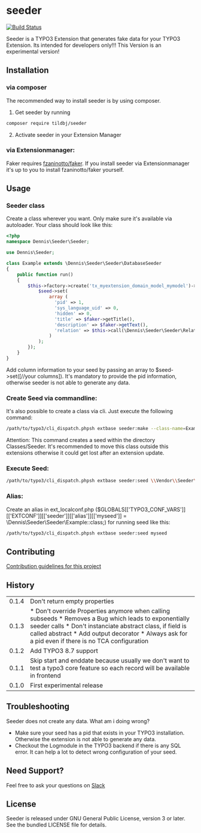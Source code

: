 # seeder
[![Build Status](https://travis-ci.org/TildBJ/seeder.svg?branch=master)](https://travis-ci.org/TildBJ/seeder)

Seeder is a TYPO3 Extension that generates fake data for your TYPO3 Extension. Its intended for developers only!!! This Version is an experimental version!

## Installation

### via composer

The recommended way to install seeder is by using composer.
1. Get seeder by running
```sh
composer require tildbj/seeder
```
2. Activate seeder in your Extension Manager

### via Extensionmanager:

Faker requires [fzaninotto/faker](https://packagist.org/packages/fzaninotto/faker).
If you install seeder via Extensionmanager it's up to you to install fzaninotto/faker yourself.

## Usage

### Seeder class

Create a class wherever you want. Only make sure it's available via autoloader. Your class should look like this:
```php
<?php
namespace Dennis\Seeder\Seeder;

use Dennis\Seeder;

class Example extends \Dennis\Seeder\Seeder\DatabaseSeeder
{
    public function run()
    {
        $this->factory->create('tx_myextension_domain_model_mymodel')->each(function (Seeder\Seed $seed, Seeder\Faker $faker) {
            $seed->set(
                array (
                  'pid' => 1,
                  'sys_language_uid' => 0,
                  'hidden' => 0,
                  'title' => $faker->getTitle(),
                  'description' => $faker->getText(),
                  'relation' => $this->call(\Dennis\Seeder\Seeder\RelationExample::class),
                )
            );
        });
    }
}
```

Add column information to your seed by passing an array to $seed->set([//your columns]).
It's mandatory to provide the pid information, otherwise seeder is not able to generate any data.

### Create Seed via commandline:

It's also possible to create a class via cli. Just execute the following command:
```sh
/path/to/typo3/cli_dispatch.phpsh extbase seeder:make --class-name=Example --table-name=tx_myextension_domain_model_mymodel
```

Attention: This command creates a seed within the directory Classes/Seeder. It's recommended to move this class outside this extensions otherwise it could get lost after an extension update.

### Execute Seed:

```sh
/path/to/typo3/cli_dispatch.phpsh extbase seeder:seed \\Vendor\\Seeder\\Seeder\\Example
```

### Alias:

Create an alias in ext_localconf.php ($GLOBALS[['TYPO3_CONF_VARS']][['EXTCONF']][['seeder']][['alias']][['myseed']] = \Dennis\Seeder\Seeder\Example::class;) for running seed like this:
```sh
/path/to/typo3/cli_dispatch.phpsh extbase seeder:seed myseed
```

## Contributing

[Contribution guidelines for this project](.github/CONTRIBUTING.md)

## History

<table>
    <tr>
        <td>0.1.4</td>
        <td>Don't return empty properties</td>
    </tr>
    <tr>
        <td>0.1.3</td>
        <td>
            * Don't override Properties anymore when calling subseeds
            * Removes a Bug which leads to exponentially seeder calls
            * Don't instanciate abstract class, if field is called abstract
            * Add output decorator
            * Always ask for a pid even if there is no TCA configuration
        </td>
    </tr>
    <tr>
        <td>0.1.2</td>
        <td>Add TYPO3 8.7 support</td>
    </tr>
    <tr>
        <td>0.1.1</td>
        <td>Skip start and enddate because usually we don't want to test a typo3 core feature so each record will be available in frontend</td>
    </tr>
    <tr>
        <td>0.1.0</td>
        <td>First experimental release</td>
    </tr>
</table>

## Troubleshooting

Seeder does not create any data. What am i doing wrong?

* Make sure your seed has a pid that exists in your TYPO3 installation. Otherwise the extension is not able to generate any data.
* Checkout the Logmodule in the TYPO3 backend if there is any SQL error. It can help a lot to detect wrong configuration of your seed.

## Need Support?

Feel free to ask your questions on [Slack](https://typo3.slack.com/messages/C5P9XJ45A)

## License

Seeder is released under GNU General Public License, version 3 or later. See the bundled LICENSE file for details.
